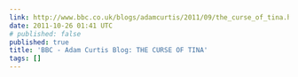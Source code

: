 ```yaml
---
link: http://www.bbc.co.uk/blogs/adamcurtis/2011/09/the_curse_of_tina.html
date: 2011-10-26 01:41 UTC
# published: false
published: true
title: 'BBC - Adam Curtis Blog: THE CURSE OF TINA'
tags: []
---
```



